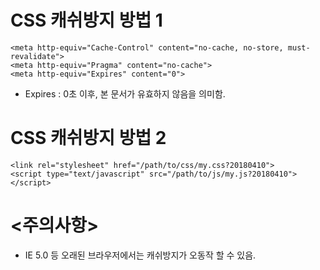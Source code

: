 # CSS 캐쉬방지 방법 1

```
<meta http-equiv="Cache-Control" content="no-cache, no-store, must-revalidate">
<meta http-equiv="Pragma" content="no-cache">
<meta http-equiv="Expires" content="0">
```

* Expires : 0초 이후, 본 문서가 유효하지 않음을 의미함.







# CSS 캐쉬방지 방법 2

```
<link rel="stylesheet" href="/path/to/css/my.css?20180410">
<script type="text/javascript" src="/path/to/js/my.js?20180410"></script>
```



# <주의사항>

* IE 5.0 등 오래된 브라우저에서는 캐쉬방지가 오동작 할 수 있음.

